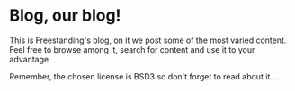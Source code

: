 # Blog, our blog!

This is Freestanding's blog, on it we post some of the most varied content. Feel free to browse among it, search for content and use it to your advantage

Remember, the chosen license is BSD3 so don't forget to read about it...


